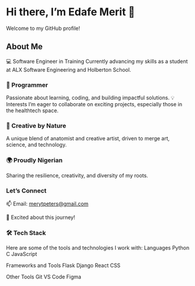 # Hi there, I’m Edafe Merit 👋

Welcome to my GitHub profile!

## About Me
💻 Software Engineer in Training
Currently advancing my skills as a student at ALX Software Engineering and Holberton School.

### 🌱 Programmer
Passionate about learning, coding, and building impactful solutions.
💡 Interests
I’m eager to collaborate on exciting projects, especially those in the healthtech space.

### 🎨 Creative by Nature
A unique blend of anatomist and creative artist, driven to merge art, science, and technology.

### 🌍 Proudly Nigerian
Sharing the resilience, creativity, and diversity of my roots.

### Let’s Connect
📫 Email: merytpeters@gmail.com

🚀 Excited about this journey!

### 🛠 Tech Stack
Here are some of the tools and technologies I work with:
Languages
Python
C
JavaScript

Frameworks and Tools
Flask
Django
React
CSS

Other Tools
Git
VS Code
Figma
